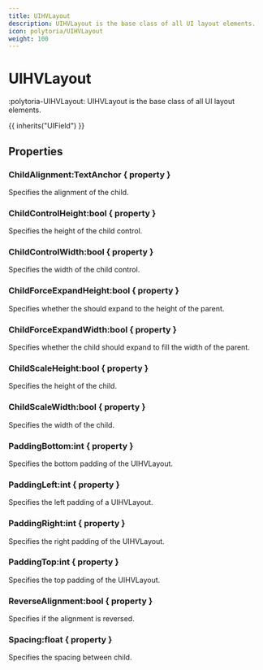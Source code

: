 ```yaml
---
title: UIHVLayout
description: UIHVLayout is the base class of all UI layout elements.
icon: polytoria/UIHVLayout
weight: 100
---
```


# UIHVLayout

:polytoria-UIHVLayout: UIHVLayout is the base class of all UI layout elements.

{{ inherits("UIField") }}

## Properties

### ChildAlignment:TextAnchor { property }

Specifies the alignment of the child.

### ChildControlHeight:bool { property }

Specifies the height of the child control.

### ChildControlWidth:bool { property }

Specifies the width of the child control.

### ChildForceExpandHeight:bool { property }

Specifies whether the should expand to the height of the parent.

### ChildForceExpandWidth:bool { property }

Specifies whether the child should expand to fill the width of the parent.

### ChildScaleHeight:bool { property }

Specifies the height of the child.

### ChildScaleWidth:bool { property }

Specifies the width of the child.

### PaddingBottom:int { property }

Specifies the bottom padding of the UIHVLayout.

### PaddingLeft:int { property }

Specifies the left padding of a UIHVLayout.

### PaddingRight:int { property }

Specifies the right padding of the UIHVLayout.

### PaddingTop:int { property }

Specifies the top padding of the UIHVLayout.

### ReverseAlignment:bool { property }

Specifies if the alignment is reversed.

### Spacing:float { property }

Specifies the spacing between child.
